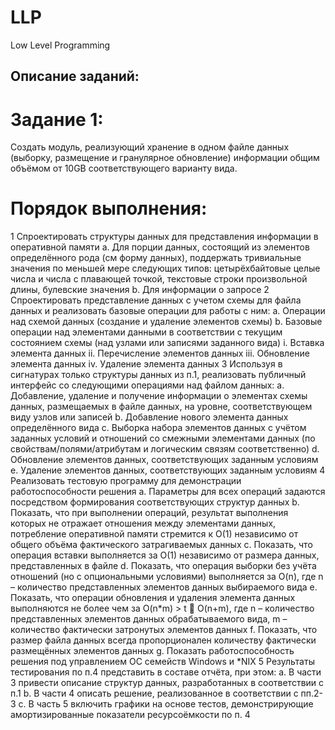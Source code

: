 # LLP
Low Level Programming

## Описание заданий:
# Задание 1:
Создать модуль, реализующий хранение в одном файле данных (выборку, размещение и гранулярное обновление) информации общим объёмом от 10GB соответствующего варианту вида.
# Порядок выполнения:
1 Спроектировать структуры данных для представления информации в оперативной памяти
a. Для порции данных, состоящий из элементов определённого рода (см форму данных), поддержать тривиальные значения по меньшей мере следующих типов: цетырёхбайтовые целые числа и числа с плавающей точкой, текстовые строки произвольной длины, булевские значения
b. Для информации о запросе
2 Спроектировать представление данных с учетом схемы для файла данных и реализовать базовые
операции для работы с ним:
a. Операции над схемой данных (создание и удаление элементов схемы)
b. Базовые операции над элементами данными в соответствии с текущим состоянием схемы (над
узлами или записями заданного вида)
i. Вставка элемента данных
ii. Перечисление элементов данных
iii. Обновление элемента данных
iv. Удаление элемента данных
3 Используя в сигнатурах только структуры данных из п.1, реализовать публичный интерфейс со
следующими операциями над файлом данных:
a. Добавление, удаление и получение информации о элементах схемы данных, размещаемых в
файле данных, на уровне, соответствующем виду узлов или записей
b. Добавление нового элемента данных определённого вида
c.
Выборка набора элементов данных с учётом заданных условий и отношений со смежными
элементами данных (по свойствам/полями/атрибутам и логическим связям соответственно)
d. Обновление элементов данных, соответствующих заданным условиям
e. Удаление элементов данных, соответствующих заданным условиям
4 Реализовать тестовую программу для демонстрации работоспособности решения
a. Параметры для всех операций задаются посредством формирования соответствующих структур
данных
b. Показать, что при выполнении операций, результат выполнения которых не отражает
отношения между элементами данных, потребление оперативной памяти стремится к O(1)
независимо от общего объёма фактического затрагиваемых данных
c.
Показать, что операция вставки выполняется за O(1) независимо от размера данных,
представленных в файле
d. Показать, что операция выборки без учёта отношений (но с опциональными условиями)
выполняется за O(n), где n – количество представленных элементов данных выбираемого вида
e. Показать, что операции обновления и удаления элемента данных выполняются не более чем за
O(n*m) > t  O(n+m), где n – количество представленных элементов данных обрабатываемого
вида, m – количество фактически затронутых элементов данных
f.
Показать,
что
размер
файла
данных
всегда
пропорционален
количеству
фактически
размещённых элементов данных
g.
Показать работоспособность решения под управлением ОС семейств Windows и *NIX
5 Результаты тестирования по п.4 представить в составе отчёта, при этом:
a. В части 3 привести описание структур данных, разработанных в соответствии с п.1
b. В части 4 описать решение, реализованное в соответствии с пп.2-3
c.
В часть 5 включить графики на основе тестов, демонстрирующие амортизированные показатели
ресурсоёмкости по п. 4
